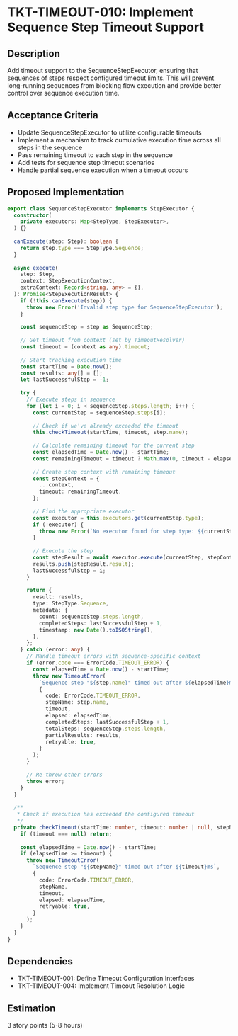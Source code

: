 # TKT-TIMEOUT-010: Implement Sequence Step Timeout Support

## Description
Add timeout support to the SequenceStepExecutor, ensuring that sequences of steps respect configured timeout limits. This will prevent long-running sequences from blocking flow execution and provide better control over sequence execution time.

## Acceptance Criteria
- Update SequenceStepExecutor to utilize configurable timeouts
- Implement a mechanism to track cumulative execution time across all steps in the sequence
- Pass remaining timeout to each step in the sequence
- Add tests for sequence step timeout scenarios
- Handle partial sequence execution when a timeout occurs

## Proposed Implementation

```typescript
export class SequenceStepExecutor implements StepExecutor {
  constructor(
    private executors: Map<StepType, StepExecutor>,
  ) {}
  
  canExecute(step: Step): boolean {
    return step.type === StepType.Sequence;
  }
  
  async execute(
    step: Step,
    context: StepExecutionContext,
    extraContext: Record<string, any> = {},
  ): Promise<StepExecutionResult> {
    if (!this.canExecute(step)) {
      throw new Error('Invalid step type for SequenceStepExecutor');
    }
    
    const sequenceStep = step as SequenceStep;
    
    // Get timeout from context (set by TimeoutResolver)
    const timeout = (context as any).timeout;
    
    // Start tracking execution time
    const startTime = Date.now();
    const results: any[] = [];
    let lastSuccessfulStep = -1;
    
    try {
      // Execute steps in sequence
      for (let i = 0; i < sequenceStep.steps.length; i++) {
        const currentStep = sequenceStep.steps[i];
        
        // Check if we've already exceeded the timeout
        this.checkTimeout(startTime, timeout, step.name);
        
        // Calculate remaining timeout for the current step
        const elapsedTime = Date.now() - startTime;
        const remainingTimeout = timeout ? Math.max(0, timeout - elapsedTime) : null;
        
        // Create step context with remaining timeout
        const stepContext = {
          ...context,
          timeout: remainingTimeout,
        };
        
        // Find the appropriate executor
        const executor = this.executors.get(currentStep.type);
        if (!executor) {
          throw new Error(`No executor found for step type: ${currentStep.type}`);
        }
        
        // Execute the step
        const stepResult = await executor.execute(currentStep, stepContext, extraContext);
        results.push(stepResult.result);
        lastSuccessfulStep = i;
      }
      
      return {
        result: results,
        type: StepType.Sequence,
        metadata: {
          count: sequenceStep.steps.length,
          completedSteps: lastSuccessfulStep + 1,
          timestamp: new Date().toISOString(),
        },
      };
    } catch (error: any) {
      // Handle timeout errors with sequence-specific context
      if (error.code === ErrorCode.TIMEOUT_ERROR) {
        const elapsedTime = Date.now() - startTime;
        throw new TimeoutError(
          `Sequence step "${step.name}" timed out after ${elapsedTime}ms`,
          {
            code: ErrorCode.TIMEOUT_ERROR,
            stepName: step.name,
            timeout,
            elapsed: elapsedTime,
            completedSteps: lastSuccessfulStep + 1,
            totalSteps: sequenceStep.steps.length,
            partialResults: results,
            retryable: true,
          }
        );
      }
      
      // Re-throw other errors
      throw error;
    }
  }
  
  /**
   * Check if execution has exceeded the configured timeout
   */
  private checkTimeout(startTime: number, timeout: number | null, stepName: string): void {
    if (timeout === null) return;
    
    const elapsedTime = Date.now() - startTime;
    if (elapsedTime >= timeout) {
      throw new TimeoutError(
        `Sequence step "${stepName}" timed out after ${timeout}ms`,
        {
          code: ErrorCode.TIMEOUT_ERROR,
          stepName,
          timeout,
          elapsed: elapsedTime,
          retryable: true,
        }
      );
    }
  }
}
```

## Dependencies
- TKT-TIMEOUT-001: Define Timeout Configuration Interfaces
- TKT-TIMEOUT-004: Implement Timeout Resolution Logic

## Estimation
3 story points (5-8 hours) 